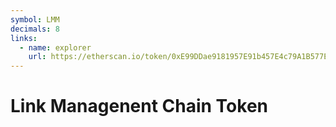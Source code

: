```yaml
---
symbol: LMM
decimals: 8
links:
  - name: explorer
    url: https://etherscan.io/token/0xE99DDae9181957E91b457E4c79A1B577E55a5742
---
```


# Link Managenent Chain Token
